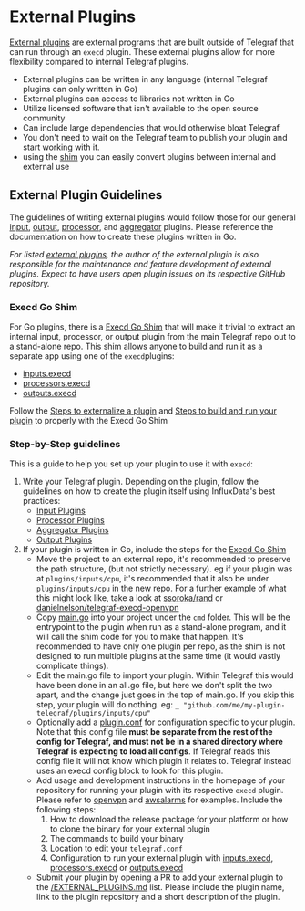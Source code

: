 # External Plugins

[External plugins](/EXTERNAL_PLUGINS.md) are external programs that are built outside
of Telegraf that can run through an `execd` plugin. These external plugins allow for
more flexibility compared to internal Telegraf plugins.

- External plugins can be written in any language (internal Telegraf plugins can only written in Go)
- External plugins can access to libraries not written in Go
- Utilize licensed software that isn't available to the open source community
- Can include large dependencies that would otherwise bloat Telegraf
- You don't need to wait on the Telegraf team to publish your plugin and start working with it.
- using the [shim](/plugins/common/shim) you can easily convert plugins between internal and external use

## External Plugin Guidelines

The guidelines of writing external plugins would follow those for our general [input](/docs/INPUTS.md),
[output](/docs/OUTPUTS.md), [processor](/docs/PROCESSORS.md), and [aggregator](/docs/AGGREGATORS.md) plugins.
Please reference the documentation on how to create these plugins written in Go.

_For listed [external plugins](/EXTERNAL_PLUGINS.md), the author of the external plugin is also responsible for the maintenance
and feature development of external plugins. Expect to have users open plugin issues on its respective GitHub repository._

### Execd Go Shim

For Go plugins, there is a [Execd Go Shim](/plugins/common/shim/) that will make it trivial to extract an internal input, processor, or output plugin from the main Telegraf repo out to a stand-alone repo. This shim allows anyone to build and run it as a separate app using one of the `execd`plugins:

- [inputs.execd](/plugins/inputs/execd)
- [processors.execd](/plugins/processors/execd)
- [outputs.execd](/plugins/outputs/execd)

Follow the [Steps to externalize a plugin](/plugins/common/shim#steps-to-externalize-a-plugin) and [Steps to build and run your plugin](/plugins/common/shim#steps-to-build-and-run-your-plugin) to properly with the Execd Go Shim

### Step-by-Step guidelines

This is a guide to help you set up your plugin to use it with `execd`:

1. Write your Telegraf plugin. Depending on the plugin, follow the guidelines on how to create the plugin itself using InfluxData's best practices:
   - [Input Plugins](/docs/INPUTS.md)
   - [Processor Plugins](/docs/PROCESSORS.md)
   - [Aggregator Plugins](/docs/AGGREGATORS.md)
   - [Output Plugins](/docs/OUTPUTS.md)
2. If your plugin is written in Go, include the steps for the [Execd Go Shim](/plugins/common/shim#steps-to-build-and-run-your-plugin)
   - Move the project to an external repo, it's recommended to preserve the path
   structure, (but not strictly necessary). eg if your plugin was at
   `plugins/inputs/cpu`, it's recommended that it also be under `plugins/inputs/cpu`
   in the new repo. For a further example of what this might look like, take a
   look at [ssoroka/rand](https://github.com/ssoroka/rand) or
   [danielnelson/telegraf-execd-openvpn](https://github.com/danielnelson//telegraf-execd-openvpn)
   - Copy [main.go](/plugins/common/shim/example/cmd/main.go) into your project under the `cmd` folder.
   This will be the entrypoint to the plugin when run as a stand-alone program, and
   it will call the shim code for you to make that happen. It's recommended to
   have only one plugin per repo, as the shim is not designed to run multiple
   plugins at the same time (it would vastly complicate things).
   - Edit the main.go file to import your plugin. Within Telegraf this would have
   been done in an all.go file, but here we don't split the two apart, and the change
   just goes in the top of main.go. If you skip this step, your plugin will do nothing.
   eg: `_ "github.com/me/my-plugin-telegraf/plugins/inputs/cpu"`
   - Optionally add a [plugin.conf](./example/cmd/plugin.conf) for configuration
   specific to your plugin. Note that this config file **must be separate from the
   rest of the config for Telegraf, and must not be in a shared directory where
   Telegraf is expecting to load all configs**. If Telegraf reads this config file
   it will not know which plugin it relates to. Telegraf instead uses an execd config
   block to look for this plugin.
   - Add usage and development instructions in the homepage of your repository for running
   your plugin with its respective `execd` plugin. Please refer to
   [openvpn](https://github.com/danielnelson/telegraf-execd-openvpn#usage) and [awsalarms](https://github.com/vipinvkmenon/awsalarms#installation)
   for examples. Include the following steps:
     1. How to download the release package for your platform or how to clone the binary for your external plugin
     1. The commands to build your binary
     1. Location to edit your `telegraf.conf`
     1. Configuration to run your external plugin with [inputs.execd](/plugins/inputs/execd),
     [processors.execd](/plugins/processors/execd) or [outputs.execd](/plugins/outputs/execd)
   - Submit your plugin by opening a PR to add your external plugin to the [/EXTERNAL_PLUGINS.md](/EXTERNAL_PLUGINS.md)
   list. Please include the plugin name, link to the plugin repository and a short description of the plugin.
